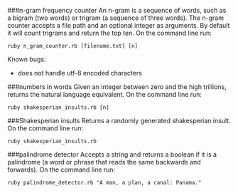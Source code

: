 ###n-gram frequency counter
An n-gram is a sequence of words, such as a bigram (two words) or trigram (a sequence of three words). The n-gram counter accepts a file path and an optional integer as arguments. By default it will count trigrams and return the top ten. On the command line run:
```
ruby n_gram_counter.rb [filename.txt] [n]
```
Known bugs:  
- does not handle utf-8 encoded characters

###numbers in words
Given an integer between zero and the high trillions, returns the natural language equivalent. On the command line run:
```
ruby shakesperian_insults.rb [n]
```

###Shakesperian insults
Returns a randomly generated shakesperian insult. On the command line run:
```
ruby shakesperian_insults.rb
```

###palindrome detector
Accepts a string and returns a boolean if it is a palindrome (a word or phrase that reads the same backwards and forwards). On the command line run:
```
ruby palindrome_detector.rb "A man, a plan, a canal: Panama."
```
